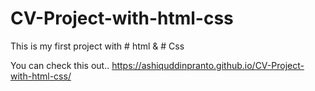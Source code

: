 # CV-Project-with-html-css
This is my first project with # html & # Css

You can check this out.. https://ashiquddinpranto.github.io/CV-Project-with-html-css/
